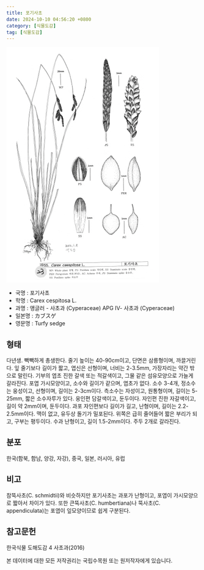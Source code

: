 ```yaml
---
title: 포기사초
date: 2024-10-10 04:56:20 +0800
category: [식물도감]
tag: [식물도감]
---
```




![포기사초](/assets/img/fileUpload/plants/basic/illustration/33832_illustration_th2.jpg)
- 국명 : 포기사초
- 학명 : Carex cespitosa L.
- 과명 : 앵글러 - 사초과 (Cyperaceae) APG Ⅳ- 사초과 (Cyperaceae)
- 일본명 : カブスゲ
- 영문명 : Turfy sedge


## 형태
다년생. 빽빽하게 총생한다. 줄기 높이는 40-90cm이고, 단면은 삼릉형이며, 까끌거린다. 잎 줄기보다 길이가 짧고, 엽신은 선형이며, 너비는 2-3.5mm, 가장자리는 약간 밖으로 말린다. 기부의 엽초 진한 갈색 또는 적갈색이고, 그물 같은 섬유모양으로 가늘게 갈라진다. 포엽 가시모양이고, 소수와 길이가 같으며, 엽초가 없다. 소수 3-4개, 정소수는 웅성이고, 선형이며, 길이는 2-3cm이다. 측소수는 자성이고, 원통형이며, 길이는 5-25mm, 짧은 소수자루가 있다. 웅인편 담갈색이고, 둔두이다. 자인편 진한 자갈색이고, 길이 약 2mm이며, 둔두이다. 과포 자인편보다 길이가 길고, 난형이며, 길이는 2.2-2.5mm이다. 맥이 없고, 유두상 돌기가 밀포된다. 위쪽은 급히 줄어들어 짧은 부리가 되고, 구부는 평두이다. 수과 난형이고, 길이 1.5-2mm이다. 주두 2개로 갈라진다.
## 분포
한국(함북, 함남, 양강, 자강), 중국, 일본, 러시아, 유럽
## 비고
참뚝사초(C. schmidtii)와 비슷하지만 포기사초는 과포가 난형이고, 포엽이 가시모양으로 짧아서 차이가 있다. 또한 큰뚝사초(C. humbertiana)나 뚝사초(C. appendiculata)는 포엽이 잎모양이므로 쉽게 구분된다.
## 참고문헌
한국식물 도해도감 4 사초과(2016)






본 데이터에 대한 모든 저작권리는 국립수목원 또는 원저작자에게 있습니다.
